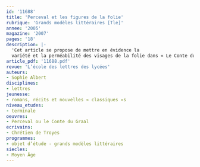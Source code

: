 ```yaml
---
id: '11688'
title: 'Perceval et les figures de la folie'
rubrique: 'Grands modèles littéraires [Tle]'
annee: '2005'
magazine: '2007'
pages: '18'
description: |-
  'Cet article se propose de mettre en évidence la
  variété et la perméabilité des visages de la folie dans « Le Conte du Graal ». Dans une première partie, il examine en quoi Perceval lui-même se rattache, en deux moments de son itinéraire, à deux types différents de folie, et ébauche quelques comparaisons avec d’autres folies célèbres, notamment celle d’Yvain dans « Yvain, le Chevalier au lion ». L’étude s’élargit ensuite aux autres personnages qui, dans « Le Conte du Graal », entretiennent un lien avec la figure du fou.'
article_pdf: '11688.pdf'
revue: 'L’école des lettres des lycées'
auteurs:
- Sophie Albert
disciplines:
- lettres
jeunesse:
- romans, récits et nouvelles « classiques »s
niveau_etudes:
- terminale
oeuvres:
- Perceval ou le Conte du Graal
ecrivains:
- Chrétien de Troyes
programmes:
- objet d’étude - grands modèles littéraires
siecles:
- Moyen Âge
---
```

